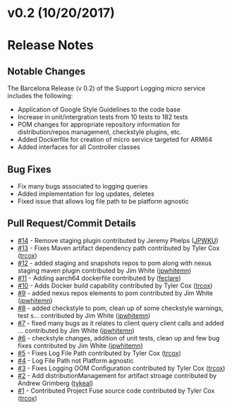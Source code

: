 # v0.2 (10/20/2017)
# Release Notes

## Notable Changes
The Barcelona Release (v 0.2) of the Support Logging micro service includes the following:
* Application of Google Style Guidelines to the code base
* Increase in unit/intergration tests from 10 tests to 182 tests
* POM changes for appropriate repository information for distribution/repos management, checkstyle plugins, etc.
* Added Dockerfile for creation of micro service targeted for ARM64 
* Added interfaces for all Controller classes

## Bug Fixes
* Fix many bugs associated to logging queries
* Added implementation for log updates, deletes
* Fixed issue that allows log file path to be platform agnostic

## Pull Request/Commit Details
 - [#14](https://github.com/edgexfoundry/support-logging/pull/14) - Remove staging plugin contributed by Jeremy Phelps ([JPWKU](https://github.com/JPWKU))
 - [#13](https://github.com/edgexfoundry/support-logging/pull/13) - Fixes Maven artifact dependency path contributed by Tyler Cox ([trcox](https://github.com/trcox))
 - [#12](https://github.com/edgexfoundry/support-logging/pull/12) - added staging and snapshots repos to pom along with nexus staging maven plugin contributed by Jim White ([jpwhitemn](https://github.com/jpwhitemn))
 - [#11](https://github.com/edgexfoundry/support-logging/pull/11) - Adding aarch64 dockerfile contributed by ([feclare](https://github.com/feclare))
 - [#10](https://github.com/edgexfoundry/support-logging/pull/10) - Adds Docker build capability contributed by Tyler Cox ([trcox](https://github.com/trcox))
 - [#9](https://github.com/edgexfoundry/support-logging/pull/9) - added nexus repos elements to pom contributed by Jim White ([jpwhitemn](https://github.com/jpwhitemn))
 - [#8](https://github.com/edgexfoundry/support-logging/pull/8) - added checkstyle to pom, clean up of some checkstyle warnings, test s… contributed by Jim White ([jpwhitemn](https://github.com/jpwhitemn))
 - [#7](https://github.com/edgexfoundry/support-logging/pull/7) - fixed many bugs as it relates to client query client calls and added … contributed by Jim White ([jpwhitemn](https://github.com/jpwhitemn))
 - [#6](https://github.com/edgexfoundry/support-logging/pull/6) - checkstyle changes, addition of unit tests, clean up and few bug fixes contributed by Jim White ([jpwhitemn](https://github.com/jpwhitemn))
 - [#5](https://github.com/edgexfoundry/support-logging/pull/5) - Fixes Log File Path contributed by Tyler Cox ([trcox](https://github.com/trcox))
 - [#4](https://github.com/edgexfoundry/support-logging/issues/4) - Log File Path not Platform agnostic
 - [#3](https://github.com/edgexfoundry/support-logging/pull/3) - Fixes Logging OOM Configuration contributed by Tyler Cox ([trcox](https://github.com/trcox))
 - [#2](https://github.com/edgexfoundry/support-logging/pull/2) - Add distributionManagement for artifact stroage contributed by Andrew Grimberg ([tykeal](https://github.com/tykeal))
 - [#1](https://github.com/edgexfoundry/support-logging/pull/1) - Contributed Project Fuse source code contributed by Tyler Cox ([trcox](https://github.com/trcox))

